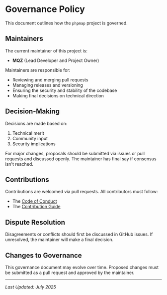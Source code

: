 # Governance Policy

This document outlines how the `phpmap` project is governed.

## Maintainers

The current maintainer of this project is:

- **MQZ** (Lead Developer and Project Owner)

Maintainers are responsible for:
- Reviewing and merging pull requests
- Managing releases and versioning
- Ensuring the security and stability of the codebase
- Making final decisions on technical direction

## Decision-Making

Decisions are made based on:
1. Technical merit
2. Community input
3. Security implications

For major changes, proposals should be submitted via issues or pull requests and discussed openly. The maintainer has final say if consensus isn't reached.

## Contributions

Contributions are welcomed via pull requests. All contributors must follow:
- The [Code of Conduct](CODE_OF_CONDUCT.md)
- The [Contribution Guide](CONTRIBUTING.md)

## Dispute Resolution

Disagreements or conflicts should first be discussed in GitHub issues. If unresolved, the maintainer will make a final decision.

## Changes to Governance

This governance document may evolve over time. Proposed changes must be submitted as a pull request and approved by the maintainer.

---

*Last Updated: July 2025*
